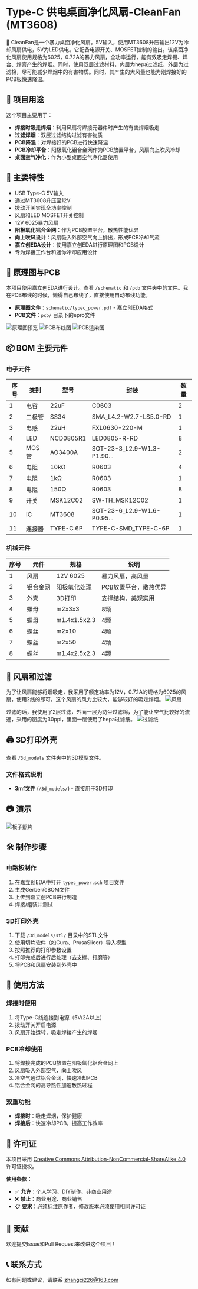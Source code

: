 # Type-C 供电桌面净化风扇-CleanFan (MT3608)

🎉 CleanFan是一个暴力桌面净化风扇。5V输入，使用MT3608升压输出12V为冷却风扇供电，5V为LED供电。它配备电源开关、MOSFET控制的输出。该桌面净化风扇使用规格为6025，0.72A的暴力风扇，全功率运行，能有效吸走焊锡、焊台、焊膏产生的焊烟。同时，使用双层过滤材料，内层为hepa过滤纸，外层为过滤棉，尽可能减少焊烟中的有害物质。同时，其产生的大风量也能为刚焊接好的PCB板快速降温。

## 🎯 项目用途

这个项目主要用于：
- **焊接时吸走焊烟**：利用风扇将焊接元器件时产生的有害焊烟吸走
- **过滤焊烟**：双层过滤结构过滤有害物质
- **PCB降温**：对焊接好的PCB进行快速降温
- **PCB冷却平台**：阳极氧化铝合金网作为PCB放置平台，风扇向上吹风冷却
- **桌面空气净化**：作为小型桌面空气净化器使用

## 🔋 主要特性

- USB Type-C 5V输入
- 通过MT3608升压至12V
- 拨动开关实现全功率控制
- 风扇和LED MOSFET开关控制
- 12V 6025暴力风扇
- **阳极氧化铝合金网**：作为PCB放置平台，散热性能优异
- **向上吹风设计**：风扇吸入外部空气向上排出，形成PCB冷却气流
- **嘉立创EDA设计**：使用嘉立创EDA进行原理图和PCB设计
- 专为焊接工作台和迷你冷却应用设计

## 📐 原理图与PCB

本项目使用嘉立创EDA进行设计。查看 `/schematic` 和 `/pcb` 文件夹中的文件。我在PCB布线的时候，懒得自己布线了，直接使用自动布线功能。

- **原理图文件**：`schematic/typec_power.pdf` - 嘉立创EDA格式
- **PCB文件**：`pcb/` 目录下的epro文件

![原理图预览](schematic/schematic.png)
![PCB布线图](pcb/pcb.png)
![PCB渲染图](pcb/typec_power_pcb.png)

## 📦 BOM 主要元件

### 电子元件
| 序号 | 类别   | 型号         | 封装                        | 数量 |
|------|--------|--------------|-----------------------------|------|
| 1    | 电容   | 22uF         | C0603                       | 2    |
| 2    | 二极管 | SS34         | SMA_L4.2-W2.7-LS5.0-RD      | 1    |
| 3    | 电感   | 22uH         | FXL0630-220-M               | 1    |
| 4    | LED    | NCD0805R1    | LED0805-R-RD                | 8    |
| 5    | MOS管  | AO3400A      | SOT-23-3_L2.9-W1.3-P1.90... | 2    |
| 6    | 电阻   | 10kΩ         | R0603                       | 4    |
| 7    | 电阻   | 1kΩ          | R0603                       | 1    |
| 8    | 电阻   | 150Ω         | R0603                       | 8    |
| 9    | 开关   | MSK12C02     | SW-TH_MSK12C02              | 1    |
| 10   | IC     | MT3608       | SOT-23-6_L2.9-W1.6-P0.95... | 1    |
| 11   | 连接器 | TYPE-C 6P    | TYPE-C-SMD_TYPE-C-6P        | 1    |

### 机械元件
| 序号 | 元件     | 规格           | 说明                 |
|------|----------|----------------|----------------------|
| 1    | 风扇     | 12V 6025       | 暴力风扇，高风量     |
| 2    | 铝合金网 | 阳极氧化处理   | PCB放置平台，散热优异 |
| 3    | 外壳     | 3D打印         | 支撑结构，美观实用   |
| 4    | 螺母     | m2x3x3         | 8颗                  |
| 5    | 螺母     | m1.4x1.5x2.3   | 4颗                  |
| 6    | 螺丝     | m2x10          | 4颗                  |
| 7    | 螺丝     | m2x50          | 4颗                  |
| 8    | 螺丝     | m1.4x2.5x2.3   | 4颗                  |

## 🌿 风扇和过滤
为了让风扇能够将烟吸走，我采用了额定功率为12V，0.72A的规格为6025的风扇，使用2线的即可。这个风扇的风力比较大，能够较好的吸走焊烟。
![风扇](img/fan.png)

过滤的话，我使用了2层过滤，外面一层为防尘过滤棉，为了能让空气比较好的流通，采用的密度为30ppi，里面一层使用了hepa过滤纸。
![过滤纸](img/hepa.jpg)

## 🖨️ 3D打印外壳

查看 `/3d_models` 文件夹中的3D模型文件。

### 文件格式说明
- **3mf文件** (`/3d_models/`) - 直接用于3D打印


## 📷 演示

![板子照片](docs/demo.jpg)

## 🛠 制作步骤

### 电路板制作
1. 在嘉立创EDA中打开 `typec_power.sch` 项目文件
2. 生成Gerber和BOM文件
3. 上传到嘉立创PCB进行制造
4. 焊接/组装并测试

### 3D打印外壳
1. 下载 `/3d_models/stl/` 目录中的STL文件
2. 使用切片软件（如Cura、PrusaSlicer）导入模型
3. 按照推荐的打印参数设置
4. 打印完成后进行后处理（去支撑、打磨等）
5. 将PCB和风扇安装到外壳中

## 🔧 使用方法

### 焊接时使用
1. 将Type-C线连接到电源（5V/2A以上）
2. 拨动开关开启电源
3. 风扇开始运转，吸走焊接产生的焊烟

### PCB冷却使用
1. 将焊接完成的PCB放置在阳极氧化铝合金网上
2. 风扇吸入外部空气，向上吹风
3. 冷空气通过铝合金网，快速冷却PCB
4. 铝合金网的高导热性加速散热过程

### 双重功能
- **焊接时**：吸走焊烟，保护健康
- **焊接后**：快速冷却PCB，提高工作效率

## 📜 许可证

本项目采用 [Creative Commons Attribution-NonCommercial-ShareAlike 4.0](LICENSE) 许可证授权。

**使用条款：**
- ✅ **允许**：个人学习、DIY制作、非商业用途
- ❌ **禁止**：商业用途、商业销售
- 📋 **要求**：必须标注原作者，修改版本必须使用相同许可证

## 🤝 贡献

欢迎提交Issue和Pull Request来改进这个项目！

## 📞 联系方式

如有问题或建议，请联系 zhangci226@163.com
